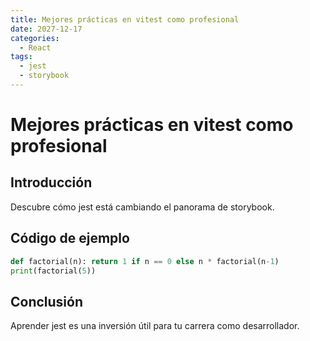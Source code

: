 ```yaml
---
title: Mejores prácticas en vitest como profesional
date: 2027-12-17
categories:
  - React
tags:
  - jest
  - storybook
---
```


# Mejores prácticas en vitest como profesional

## Introducción

Descubre cómo jest está cambiando el panorama de storybook.

## Código de ejemplo

```python
def factorial(n): return 1 if n == 0 else n * factorial(n-1)
print(factorial(5))
```

## Conclusión

Aprender jest es una inversión útil para tu carrera como desarrollador.